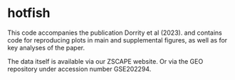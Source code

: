 # hotfish

This code accompanies the publication Dorrity et al (2023). and contains code for reproducing plots in main and supplemental figures, as well as for key analyses of the paper.

The data itself is available via our ZSCAPE website. Or via the GEO repository under accession number GSE202294.
